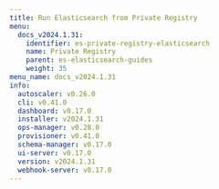 ```yaml
---
title: Run Elasticsearch from Private Registry
menu:
  docs_v2024.1.31:
    identifier: es-private-registry-elasticsearch
    name: Private Registry
    parent: es-elasticsearch-guides
    weight: 35
menu_name: docs_v2024.1.31
info:
  autoscaler: v0.26.0
  cli: v0.41.0
  dashboard: v0.17.0
  installer: v2024.1.31
  ops-manager: v0.28.0
  provisioner: v0.41.0
  schema-manager: v0.17.0
  ui-server: v0.17.0
  version: v2024.1.31
  webhook-server: v0.17.0
---
```


